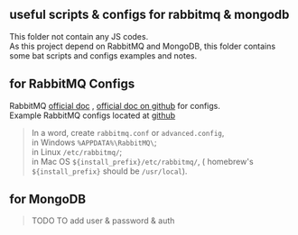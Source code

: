 ## useful scripts & configs for rabbitmq & mongodb  
This folder not contain any JS codes.  
As this project depend on RabbitMQ and MongoDB, this folder contains some bat scripts and configs examples and notes.  

## for RabbitMQ Configs  
RabbitMQ [official doc](https://www.rabbitmq.com/configure.html) , [official doc on github](https://github.com/rabbitmq/rabbitmq-website/blob/66c4d8a9123e9e7a4f785b485e2b9834e572956d/site/) for configs.  
Example RabbitMQ configs located at [github](https://github.com/rabbitmq/rabbitmq-server/tree/v3.9.x/deps/rabbit/docs)  
> In a word, create `rabbitmq.conf` or `advanced.config`,  
in Windows	`%APPDATA%\RabbitMQ\`;  
in Linux `/etc/rabbitmq/`;  
in Mac OS `${install_prefix}/etc/rabbitmq/`, ( homebrew's `${install_prefix}` should be  `/usr/local`).  

## for MongoDB  
> TODO
> TO add user & password & auth


